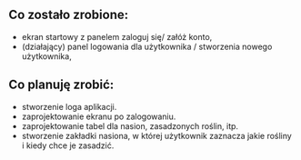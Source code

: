 ## Co zostało zrobione:

* ekran startowy z panelem zaloguj się/ załóż konto,
* (działający) panel logowania dla użytkownika / stworzenia nowego użytkownika,

## Co planuję zrobić:
* stworzenie loga aplikacji.
* zaprojektowanie ekranu po zalogowaniu.
* zaprojektowanie tabel dla nasion, zasadzonych roślin, itp.
* stworzenie zakładki nasiona, w której użytkownik zaznacza jakie rośliny i kiedy chce je zasadzić. 
